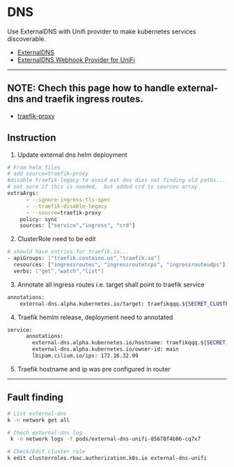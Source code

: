 # DNS

Use ExternalDNS with Unifi provider to make kubernetes services discoverable.

- [ExternalDNS](https://github.com/kubernetes-sigs/external-dns)
- [ExternalDNS Webhook Provider for UniFi](https://github.com/kashalls/external-dns-unifi-webhook) <br>
---
## NOTE: Chech this page how to handle external-dns and traefik ingress routes.
- [traefik-proxy](https://github.com/kubernetes-sigs/external-dns/blob/cda94ebed99eca67a4f5be2198eea09f9162ef52/docs/sources/traefik-proxy.md#L4)

## Instruction
1. Update external dns helm deployment
```bash
# From helm files
# add source=traefik-proxy
#disable traefik-legacy to avoid ext dns dies not finding old paths...
# not sure if this is needed,  but added crd to sources array 
extraArgs:
      - --ignore-ingress-tls-spec
      - --traefik-disable-legacy
      - --source=traefik-proxy
    policy: sync
    sources: ["service","ingress", "crd"]
```

2. ClusterRole need to be edit
```bash
# should have entries for traefik.io...
- apiGroups: ["traefik.containo.us","traefik.io"]
  resources: ["ingressroutes", "ingressroutetcps", "ingressrouteudps"]
  verbs: ["get","watch","list"]
```

3. Annotate all ingress routes i.e. target shall point to traefik service
```bash
annotations:
    external-dns.alpha.kubernetes.io/target: traefikqqq.${SECRET_CLUSTER_LOCAL_DOMAIN}

```

4. Traefik hemlm release, deployment need to annotated
```bash
service:
      annotations:
        external-dns.alpha.kubernetes.io/hostname: traefikqqq.${SECRET_CLUSTER_LOCAL_DOMAIN}
        external-dns.alpha.kubernetes.io/owner-id: main
        lbipam.cilium.io/ips: 172.16.32.99
```

5. Traefik hostname and ip was pre configured in router

---
## Fault finding

```bash
# List external-dns 
k -n network get all 

# Chech external-dns log
 k -n network logs -f pods/external-dns-unifi-85678f4b86-cq7x7

# Check/Edit cluster role
k edit clusterroles.rbac.authorization.k8s.io external-dns-unifi
```